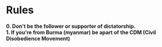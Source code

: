 # Rules

**0. Don't be the follower or supporter of dictatorship.**
<br>
**1. If you're from Burma (myanmar) be apart of the CDM (Civil Disobedience Movement)** 
